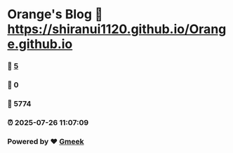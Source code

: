 # Orange's Blog :link: https://shiranui1120.github.io/Orange.github.io 
### :page_facing_up: [5](https://shiranui1120.github.io/Orange.github.io/tag.html) 
### :speech_balloon: 0 
### :hibiscus: 5774 
### :alarm_clock: 2025-07-26 11:07:09 
### Powered by :heart: [Gmeek](https://github.com/Meekdai/Gmeek)
